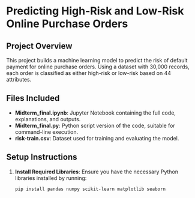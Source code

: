 # Predicting High-Risk and Low-Risk Online Purchase Orders

## Project Overview
This project builds a machine learning model to predict the risk of default payment for online purchase orders. 
Using a dataset with 30,000 records, each order is classified as either high-risk or low-risk based on 44 attributes.

## Files Included
- **Midterm_final.ipynb**: Jupyter Notebook containing the full code, explanations, and outputs.
- **Midterm_final.py**: Python script version of the code, suitable for command-line execution.
- **risk-train.csv**: Dataset used for training and evaluating the model.

## Setup Instructions
1. **Install Required Libraries**: 
   Ensure you have the necessary Python libraries installed by running:
   ```bash
   pip install pandas numpy scikit-learn matplotlib seaborn
